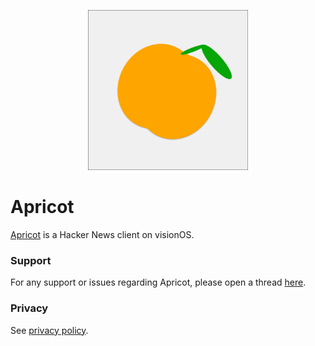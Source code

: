 <p align="center">
  <img width="256" height="256" src="apricot_icon.png">
</p>

# Apricot

[Apricot](https://apps.apple.com/us/app/apricot-hacker-news/id6743371981) is a Hacker News client on visionOS.

### Support

For any support or issues regarding Apricot, please open a thread [here](https://github.com/brandonlee503/ApricotInfo/issues).

### Privacy

See [privacy policy](Privacy.md).
